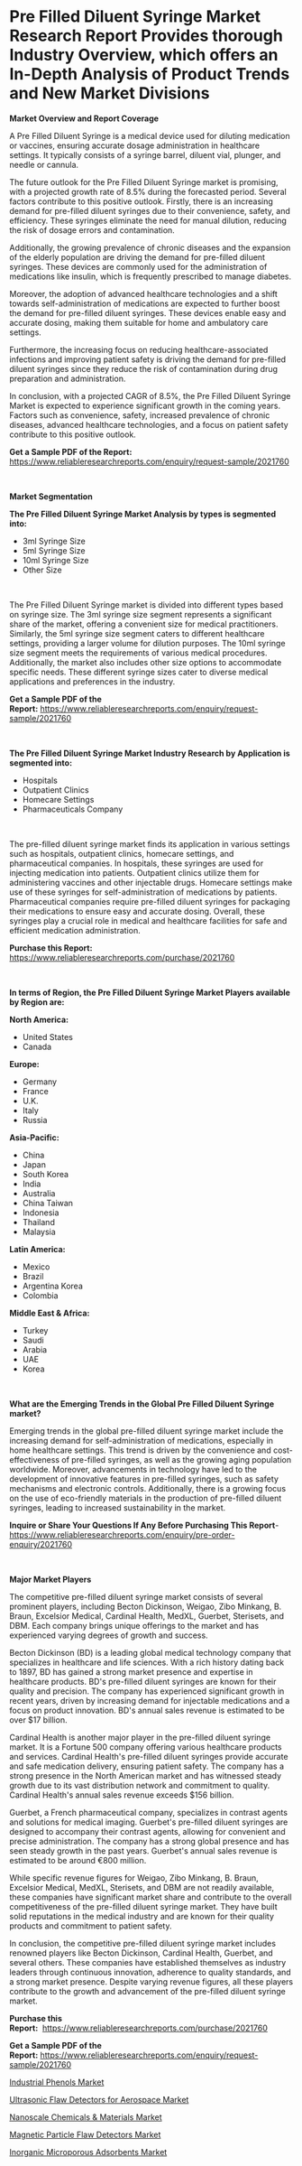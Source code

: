 <p><h1>Pre Filled Diluent Syringe Market Research Report Provides thorough Industry Overview, which offers an In-Depth Analysis of Product Trends and New Market Divisions</h1></p><p><strong>Market Overview and Report Coverage</strong></p>
<p><p>A Pre Filled Diluent Syringe is a medical device used for diluting medication or vaccines, ensuring accurate dosage administration in healthcare settings. It typically consists of a syringe barrel, diluent vial, plunger, and needle or cannula.</p><p>The future outlook for the Pre Filled Diluent Syringe market is promising, with a projected growth rate of 8.5% during the forecasted period. Several factors contribute to this positive outlook. Firstly, there is an increasing demand for pre-filled diluent syringes due to their convenience, safety, and efficiency. These syringes eliminate the need for manual dilution, reducing the risk of dosage errors and contamination. </p><p>Additionally, the growing prevalence of chronic diseases and the expansion of the elderly population are driving the demand for pre-filled diluent syringes. These devices are commonly used for the administration of medications like insulin, which is frequently prescribed to manage diabetes.</p><p>Moreover, the adoption of advanced healthcare technologies and a shift towards self-administration of medications are expected to further boost the demand for pre-filled diluent syringes. These devices enable easy and accurate dosing, making them suitable for home and ambulatory care settings.</p><p>Furthermore, the increasing focus on reducing healthcare-associated infections and improving patient safety is driving the demand for pre-filled diluent syringes since they reduce the risk of contamination during drug preparation and administration.</p><p>In conclusion, with a projected CAGR of 8.5%, the Pre Filled Diluent Syringe Market is expected to experience significant growth in the coming years. Factors such as convenience, safety, increased prevalence of chronic diseases, advanced healthcare technologies, and a focus on patient safety contribute to this positive outlook.</p></p>
<p><strong>Get a Sample PDF of the Report:</strong> <a href="https://www.reliableresearchreports.com/enquiry/request-sample/2021760">https://www.reliableresearchreports.com/enquiry/request-sample/2021760</a></p>
<p>&nbsp;</p>
<p><strong>Market Segmentation</strong></p>
<p><strong>The Pre Filled Diluent Syringe Market Analysis by types is segmented into:</strong></p>
<p><ul><li>3ml Syringe Size</li><li>5ml Syringe Size</li><li>10ml Syringe Size</li><li>Other Size</li></ul></p>
<p>&nbsp;</p>
<p><p>The Pre Filled Diluent Syringe market is divided into different types based on syringe size. The 3ml syringe size segment represents a significant share of the market, offering a convenient size for medical practitioners. Similarly, the 5ml syringe size segment caters to different healthcare settings, providing a larger volume for dilution purposes. The 10ml syringe size segment meets the requirements of various medical procedures. Additionally, the market also includes other size options to accommodate specific needs. These different syringe sizes cater to diverse medical applications and preferences in the industry.</p></p>
<p><strong>Get a Sample PDF of the Report:</strong>&nbsp;<a href="https://www.reliableresearchreports.com/enquiry/request-sample/2021760">https://www.reliableresearchreports.com/enquiry/request-sample/2021760</a></p>
<p>&nbsp;</p>
<p><strong>The Pre Filled Diluent Syringe Market Industry Research by Application is segmented into:</strong></p>
<p><ul><li>Hospitals</li><li>Outpatient Clinics</li><li>Homecare Settings</li><li>Pharmaceuticals Company</li></ul></p>
<p>&nbsp;</p>
<p><p>The pre-filled diluent syringe market finds its application in various settings such as hospitals, outpatient clinics, homecare settings, and pharmaceutical companies. In hospitals, these syringes are used for injecting medication into patients. Outpatient clinics utilize them for administering vaccines and other injectable drugs. Homecare settings make use of these syringes for self-administration of medications by patients. Pharmaceutical companies require pre-filled diluent syringes for packaging their medications to ensure easy and accurate dosing. Overall, these syringes play a crucial role in medical and healthcare facilities for safe and efficient medication administration.</p></p>
<p><strong>Purchase this Report:</strong>&nbsp; <a href="https://www.reliableresearchreports.com/purchase/2021760">https://www.reliableresearchreports.com/purchase/2021760</a></p>
<p>&nbsp;</p>
<p><strong>In terms of Region, the Pre Filled Diluent Syringe Market Players available by Region are:</strong></p>
<p>
    <p> <strong> North America: </strong>
        <ul>
            <li>United States</li>
            <li>Canada</li>
        </ul>
        </p> 
    <p> <strong> Europe: </strong>
        <ul>
            <li>Germany</li>
            <li>France</li>
            <li>U.K.</li>
            <li>Italy</li>
            <li>Russia</li>
        </ul>
        </p> 
    <p> <strong> Asia-Pacific: </strong>
        <ul>
            <li>China</li>
            <li>Japan</li>
            <li>South Korea</li>
            <li>India</li>
            <li>Australia</li>
            <li>China Taiwan</li>
            <li>Indonesia</li>
            <li>Thailand</li>
            <li>Malaysia</li>
        </ul>
        </p> 
    <p> <strong> Latin America: </strong>
        <ul>
            <li>Mexico</li>
            <li>Brazil</li>
            <li>Argentina Korea</li>
            <li>Colombia</li>
        </ul>
        </p> 
    <p> <strong> Middle East & Africa: </strong>
        <ul>
            <li>Turkey</li>
            <li>Saudi</li>
            <li>Arabia</li>
            <li>UAE</li>
            <li>Korea</li>
        </ul>
    </p>
    </p>
<p>&nbsp;</p>
<p><strong>What are the Emerging Trends in the Global Pre Filled Diluent Syringe market?</strong></p>
<p><p>Emerging trends in the global pre-filled diluent syringe market include the increasing demand for self-administration of medications, especially in home healthcare settings. This trend is driven by the convenience and cost-effectiveness of pre-filled syringes, as well as the growing aging population worldwide. Moreover, advancements in technology have led to the development of innovative features in pre-filled syringes, such as safety mechanisms and electronic controls. Additionally, there is a growing focus on the use of eco-friendly materials in the production of pre-filled diluent syringes, leading to increased sustainability in the market.</p></p>
<p><strong>Inquire or Share Your Questions If Any Before Purchasing This Report</strong>- <a href="https://www.reliableresearchreports.com/enquiry/pre-order-enquiry/2021760">https://www.reliableresearchreports.com/enquiry/pre-order-enquiry/2021760</a></p>
<p>&nbsp;</p>
<p><strong>Major Market Players</strong></p>
<p><p>The competitive pre-filled diluent syringe market consists of several prominent players, including Becton Dickinson, Weigao, Zibo Minkang, B. Braun, Excelsior Medical, Cardinal Health, MedXL, Guerbet, Sterisets, and DBM. Each company brings unique offerings to the market and has experienced varying degrees of growth and success.</p><p>Becton Dickinson (BD) is a leading global medical technology company that specializes in healthcare and life sciences. With a rich history dating back to 1897, BD has gained a strong market presence and expertise in healthcare products. BD's pre-filled diluent syringes are known for their quality and precision. The company has experienced significant growth in recent years, driven by increasing demand for injectable medications and a focus on product innovation. BD's annual sales revenue is estimated to be over $17 billion.</p><p>Cardinal Health is another major player in the pre-filled diluent syringe market. It is a Fortune 500 company offering various healthcare products and services. Cardinal Health's pre-filled diluent syringes provide accurate and safe medication delivery, ensuring patient safety. The company has a strong presence in the North American market and has witnessed steady growth due to its vast distribution network and commitment to quality. Cardinal Health's annual sales revenue exceeds $156 billion.</p><p>Guerbet, a French pharmaceutical company, specializes in contrast agents and solutions for medical imaging. Guerbet's pre-filled diluent syringes are designed to accompany their contrast agents, allowing for convenient and precise administration. The company has a strong global presence and has seen steady growth in the past years. Guerbet's annual sales revenue is estimated to be around €800 million.</p><p>While specific revenue figures for Weigao, Zibo Minkang, B. Braun, Excelsior Medical, MedXL, Sterisets, and DBM are not readily available, these companies have significant market share and contribute to the overall competitiveness of the pre-filled diluent syringe market. They have built solid reputations in the medical industry and are known for their quality products and commitment to patient safety.</p><p>In conclusion, the competitive pre-filled diluent syringe market includes renowned players like Becton Dickinson, Cardinal Health, Guerbet, and several others. These companies have established themselves as industry leaders through continuous innovation, adherence to quality standards, and a strong market presence. Despite varying revenue figures, all these players contribute to the growth and advancement of the pre-filled diluent syringe market.</p></p>
<p><strong>Purchase this Report:</strong>&nbsp;&nbsp;<a href="https://www.reliableresearchreports.com/purchase/2021760">https://www.reliableresearchreports.com/purchase/2021760</a></p>
<p></p>
<p><strong>Get a Sample PDF of the Report:</strong>&nbsp;<a href="https://www.reliableresearchreports.com/enquiry/request-sample/2021760">https://www.reliableresearchreports.com/enquiry/request-sample/2021760</a></p>
<p><p><a href="https://medium.com/@karleeprice2004/decoding-industrial-phenols-market-metrics-market-share-trends-and-growth-patterns-2f9f0b1d19a7">Industrial Phenols Market</a></p><p><a href="https://github.com/pizolina/Market-Research-Report-List-1/blob/main/ultrasonic-flaw-detectors-for-aerospace-market.md">Ultrasonic Flaw Detectors for Aerospace Market</a></p><p><a href="https://medium.com/@marcoshoppe2023/nanoscale-chemicals-materials-market-furnishes-information-on-market-share-market-trends-and-e38d24a90fbd">Nanoscale Chemicals & Materials Market</a></p><p><a href="https://github.com/sofayahoo2023/Market-Research-Report-List-1/blob/main/magnetic-particle-flaw-detectors-market.md">Magnetic Particle Flaw Detectors Market</a></p><p><a href="https://medium.com/@tatemonahan564856/inorganic-microporous-adsorbents-market-exploring-market-share-market-trends-and-future-growth-4df5a26d8acb">Inorganic Microporous Adsorbents Market</a></p></p>